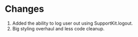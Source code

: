 # Changes

1. Added the ability to log user out using SupportKit.logout.
2. Big styling overhaul and less code cleanup.